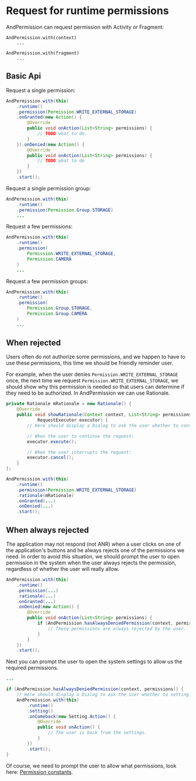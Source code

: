 # Request for runtime permissions

AndPermission can request permission with Activity or Fragment:
```
AndPermission.with(context)
	...

AndPermission.with(fragment)
	...
```

## Basic Api
Request a single permission:
```java
AndPermission.with(this)
    .runtime()
	.permission(Permission.WRITE_EXTERNAL_STORAGE)
	.onGranted(new Action() {
		@Override
		public void onAction(List<String> permissions) {
			// TODO what to do.
		}
	}).onDenied(new Action() {
		@Override
		public void onAction(List<String> permissions) {
			// TODO what to do
		}
	})
	.start();
```

Request a single permission group:
```java
AndPermission.with(this)
    .runtime()
	.permission(Permission.Group.STORAGE)
	...
```

Request a few permissions:
```java
AndPermission.with(this)
    .runtime()
	.permission(
		Permission.WRITE_EXTERNAL_STORAGE,
		Permission.CAMERA
	)
	...
```

Request a few permission groups:
```java
AndPermission.with(this)
    .runtime()
	.permission(
		Permission.Group.STORAGE,
		Permission.Group.CAMERA
	)
	...
```

## When rejected
Users often do not authorize some permissions, and we happen to have to use these permissions, this time we should be friendly reminder user.  

For example, when the user denies `Permission.WRITE_EXTERNAL_STORAGE` once, the next time we request `Permission.WRITE_EXTERNAL_STORAGE`, we should show why this permission is needed so that users can determine if they need to be authorized. In AndPermission we can use Rationale.

```java
private Rationale mRationale = new Rationale() {
	@Override
	public void showRationale(Context context, List<String> permissions, 
			RequestExecutor executor) {
		// Here should display a Dialog to ask the user whether to continue.

		// When the user to continue the request:
		executor.execute();

		// When the user interrupts the request:
		executor.cancel();
	}
};

AndPermission.with(this)
    .runtime()
	.permission(Permission.WRITE_EXTERNAL_STORAGE)
	.rationale(mRationale)
	.onGranted(...)
	.onDenied(...)
	.start();
```

## When always rejected
The application may not respond (not ANR) when a user clicks on one of the application's buttons and he always rejects one of the permissions we need. In order to avoid this situation, we should prompt the user to open permission in the system when the user always rejects the permission, regardless of whether the user will really allow.

```java
AndPermission.with(this)
    .runtime()
	.permission(...)
	.rationale(...)
	.onGranted(...)
	.onDenied(new Action() {
		@Override
		public void onAction(List<String> permissions) {
			if (AndPermission.hasAlwaysDeniedPermission(context, permissions)) {
				// These permissions are always rejected by the user.
			}
		}
	})
	.start();
```

Next you can prompt the user to open the system settings to allow us the required permissions.
```java
...

if (AndPermission.hasAlwaysDeniedPermission(context, permissions)) {
	// Here should display a Dialog to ask the user whether to setting.
    AndPermission.with(this)
        .runtime()
        .setting()
        .onComeback(new Setting.Action() {
            @Override
            public void onAction() {
                // The user is back from the settings.
            }
        })
        .start();
}
```

Of course, we need to prompt the user to allow what permissions, look here: [Permission constants](/permission.md).